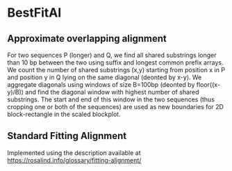 # BestFitAl
## Approximate overlapping alignment
For two sequences P (longer) and Q, we find all shared substrings longer than 10 bp between the two using suffix and longest common prefix arrays. We count the number of shared substrings (x,y) starting from position x in P and position y in Q lying on the same diagonal (deonted by x-y). We aggregate diagonals using windows of size B=100bp (deonted by floor((x-y)/B)) and find the diagonal window with highest number of shared substrings. The start and end of this window in the two sequences (thus cropping one or both of the sequences) are used as new boundaries for 2D block-rectangle in the scaled blockplot.

## Standard Fitting Alignment
Implemented using the description available at https://rosalind.info/glossary/fitting-alignment/
